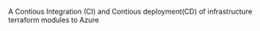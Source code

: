 A Contious Integration (CI) and Contious deployment(CD) of infrastructure terraform modules to Azure
